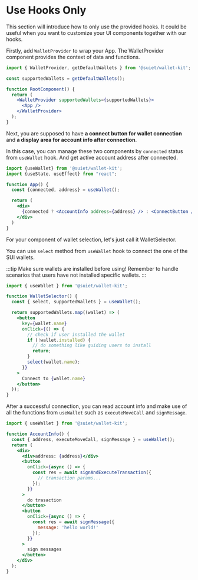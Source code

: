 # Use Hooks Only

This section will introduce how to only use the provided hooks. It could be useful when you want to customize your UI components together with our hooks. 

Firstly, add `WalletProvider` to wrap your App. The WalletProvider component provides the context of data and functions.

```jsx
import { WalletProvider, getDefaultWallets } from '@suiet/wallet-kit';

const supportedWallets = getDefaultWallets();

function RootComponent() {
  return (
    <WalletProvider supportedWallets={supportedWallets}>
      <App />
    </WalletProvider>
  );
}
```

Next, you are supposed to have **a connect button for wallet connection** and **a display area for account info after connection**.

In this case, you can manage these two components by `connected` status from `useWallet` hook.
 And get active account address after connected.

```jsx
import {useWallet} from '@suiet/wallet-kit';
import {useState, useEffect} from "react";

function App() {
  const {connected, address} = useWallet();

  return (
    <div>
      {connected ? <AccountInfo address={address} /> : <ConnectButton />}
    </div>
  )
}
```

For your component of wallet selection, let's just call it WalletSelector. 

You can use `select` method from `useWallet` hook to connect the one of the SUI wallets. 

:::tip
Make sure wallets are installed before using! Remember to handle scenarios that users have not installed specific wallets.
:::

```jsx
import { useWallet } from '@suiet/wallet-kit';

function WalletSelector() {
  const { select, supportedWallets } = useWallet();

  return supportedWallets.map((wallet) => (
    <button
      key={wallet.name}
      onClick={() => {
        // check if user installed the wallet
        if (!wallet.installed) {
          // do something like guiding users to install
          return;
        }
        select(wallet.name);
      }}
    >
      Connect to {wallet.name}
    </button>
  ));
}
```

After a successful connection, you can read account info and make use of all the functions from `useWallet` such as `executeMoveCall` and `signMessage`.

```jsx
import { useWallet } from '@suiet/wallet-kit';

function AccountInfo() {
  const { address, executeMoveCall, signMessage } = useWallet();
  return (
    <div>
      <div>address: {address}</div>
      <button
        onClick={async () => {
          const res = await signAndExecuteTransaction({
            // transaction params...
          });
        }}
      >
        do trasaction
      </button>
      <button
        onClick={async () => {
          const res = await signMessage({
            message: 'hello world!'
          });
        }}
      >
        sign messages
      </button>
    </div>
  );
}
```
